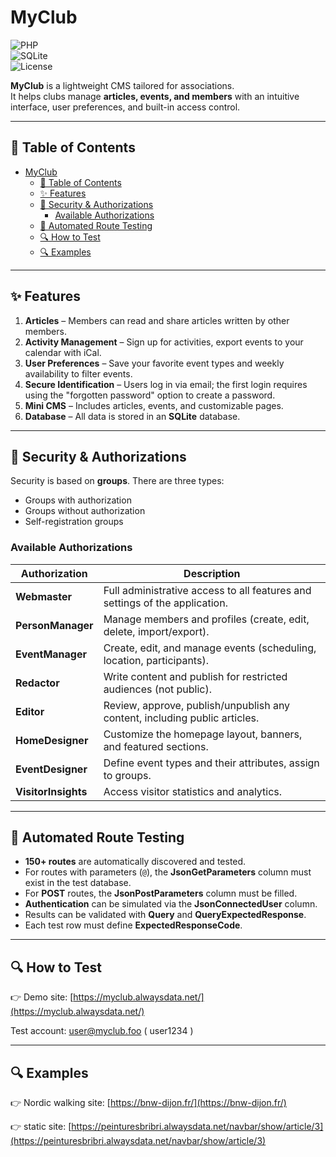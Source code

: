 # MyClub  

![PHP](https://img.shields.io/badge/PHP-%3E%3D8.1-blue)  
![SQLite](https://img.shields.io/badge/SQLite-Supported-green)  
![License](https://img.shields.io/badge/license-MIT-lightgrey)  

**MyClub** is a lightweight CMS tailored for associations.  
It helps clubs manage **articles, events, and members** with an intuitive interface, user preferences, and built-in access control.  

---

## 📑 Table of Contents
- [MyClub](#myclub)
  - [📑 Table of Contents](#-table-of-contents)
  - [✨ Features](#-features)
  - [🔐 Security \& Authorizations](#-security--authorizations)
    - [Available Authorizations](#available-authorizations)
  - [🧪 Automated Route Testing](#-automated-route-testing)
  - [🔍 How to Test](#-how-to-test)
  - [🔍 Examples](#-examples)

---

## ✨ Features

1. **Articles** – Members can read and share articles written by other members.  
2. **Activity Management** – Sign up for activities, export events to your calendar with iCal.  
3. **User Preferences** – Save your favorite event types and weekly availability to filter events.  
4. **Secure Identification** – Users log in via email; the first login requires using the "forgotten password" option to create a password.  
5. **Mini CMS** – Includes articles, events, and customizable pages.  
6. **Database** – All data is stored in an **SQLite** database.  

---

## 🔐 Security & Authorizations  

Security is based on **groups**. There are three types:  
- Groups with authorization  
- Groups without authorization  
- Self-registration groups  

### Available Authorizations  

| Authorization       | Description                                                                 |
| ------------------- | --------------------------------------------------------------------------- |
| **Webmaster**       | Full administrative access to all features and settings of the application. |
| **PersonManager**   | Manage members and profiles (create, edit, delete, import/export).          |
| **EventManager**    | Create, edit, and manage events (scheduling, location, participants).       |
| **Redactor**        | Write content and publish for restricted audiences (not public).            |
| **Editor**          | Review, approve, publish/unpublish any content, including public articles.  |
| **HomeDesigner**    | Customize the homepage layout, banners, and featured sections.              |
| **EventDesigner**   | Define event types and their attributes, assign to groups.                  |
| **VisitorInsights** | Access visitor statistics and analytics.                                    |

---

## 🧪 Automated Route Testing  

- **150+ routes** are automatically discovered and tested.  
- For routes with parameters (`@`), the **JsonGetParameters** column must exist in the test database.  
- For **POST** routes, the **JsonPostParameters** column must be filled.  
- **Authentication** can be simulated via the **JsonConnectedUser** column.  
- Results can be validated with **Query** and **QueryExpectedResponse**.  
- Each test row must define **ExpectedResponseCode**.  

---

## 🔍 How to Test  

👉 Demo site: [https://myclub.alwaysdata.net/](https://myclub.alwaysdata.net/)  

Test account: user@myclub.foo ( user1234 )

---

## 🔍 Examples  

👉 Nordic walking site: [https://bnw-dijon.fr/](https://bnw-dijon.fr/) 

👉 static site: [https://peinturesbribri.alwaysdata.net/navbar/show/article/3](https://peinturesbribri.alwaysdata.net/navbar/show/article/3)  